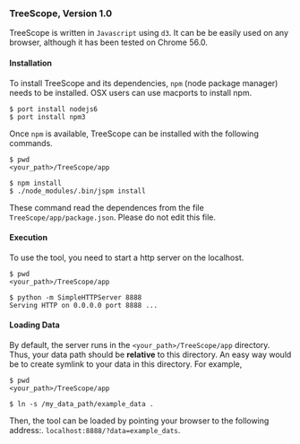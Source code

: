 ### TreeScope, Version 1.0

TreeScope is written in `Javascript` using `d3`. It can be be easily used on any browser, although it has been tested on Chrome 56.0.

#### Installation
To install TreeScope and its dependencies, `npm` (node package manager) needs to be installed. OSX users can use macports to install npm.

```
$ port install nodejs6
$ port install npm3

```

Once `npm` is available, TreeScope can be installed with the following commands.

```
$ pwd
<your_path>/TreeScope/app

$ npm install
$ ./node_modules/.bin/jspm install

```

These command read the dependences from the file `TreeScope/app/package.json`. Please do not edit this file.

#### Execution

To use the tool, you need to start a http server on the localhost.

```
$ pwd
<your_path>/TreeScope/app

$ python -m SimpleHTTPServer 8888
Serving HTTP on 0.0.0.0 port 8888 ...

```

#### Loading Data

By default, the server runs in the `<your_path>/TreeScope/app` directory. Thus, your data path should be **relative** to this directory. An easy way would be to create symlink to your data in this directory. For example,

```
$ pwd
<your_path>/TreeScope/app

$ ln -s /my_data_path/example_data .

```

Then, the tool can be loaded by pointing your browser to the following address:. `localhost:8888/?data=example_dats`.
